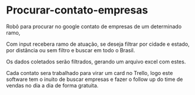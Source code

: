 # Procurar-contato-empresas
Robô para procurar no google contato de empresas de um determinado ramo,

Com input recebera ramo de atuação, se deseja filtrar por cidade e estado, por distância ou sem filtro e buscar em todo o Brasil.

Os dados coletados serão filtrados, gerando um arquivo excel com estes.

Cada contato sera trabalhado para virar um card no Trello, logo este software tem o inuito de buscar empresas e fazer o follow up do time de vendas no dia a dia de forma gratuita.
